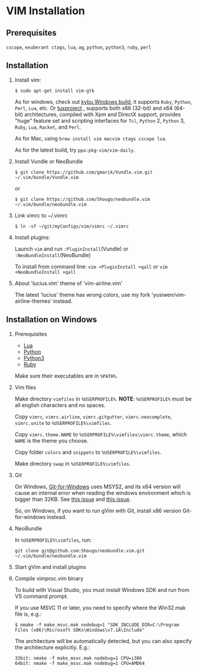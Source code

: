 VIM Installation
================

## Prerequisites

`cscope`, `exuberant ctags`, `lua`, `ag`, `python`, `python3`, `ruby`, `perl`

## Installation

1. Install vim:

	```text
	$ sudo apt-get install vim-gtk
	```

	As for windows, check out [kybu Windows build](https://bitbucket.org/kybu/vim-for-windows-single-drop), it supports `Ruby`, `Python`, `Perl`, `Lua`, etc. Or [tuxproject](http://tuxproject.de/projects/vim) , supports both x86 (32-bit) and x64 (64-bit) architectures, compiled with Xpm and DirectX support, provides "huge" feature set and scripting interfaces for `Tcl`, `Python` 2, `Python` 3, `Ruby`, `Lua`, `Racket`, and `Perl`.

	As for Mac, using `brew install vim macvim ctags cscope lua`.

	As for the latest build, try `ppa:pkg-vim/vim-daily`.

1. Install Vundle or NeoBundle

	```text
	$ git clone https://github.com/gmarik/Vundle.vim.git ~/.vim/bundle/Vundle.vim
	```

	or

	```text
	$ git clone https://github.com/Shougo/neobundle.vim ~/.vim/bundle/neobundle.vim
	```

1. Link vimrc to ~/.vimrc

	```text
	$ ln -sf ~/git/myConfigs/vim/vimrc ~/.vimrc
	```

1. Install plugins:

	Launch `vim` and run `:PluginInstall`(Vundle) or `:NeoBundleInstall`(NeoBundle)

	To install from command line: `vim +PluginInstall +qall` or `vim +NeoBundleInstall +qall`

1. About 'lucius.vim' theme of 'vim-airline.vim'

    The latest 'lucius' theme has wrong colors, use my fork 'yusiwen/vim-airline-themes' instead.

## Installation on Windows

1. Prerequisites

    - [Lua](http://luabinaries.sourceforge.net/download.html)
    - [Python](https://www.python.org/downloads/)
    - [Python3](https://www.python.org/downloads/)
    - [Ruby](http://rubyinstaller.org/downloads/)

	Make sure their executables are in `%PATH%`.

2. Vim files

	Make directory `vimfiles` in `%USERPROFILE%`. **NOTE**: `%USERPROFILE%` must be all english characters and no spaces.

	Copy `vimrc`, `vimrc.airline`, `vimrc.gitgutter`, `vimrc.neocomplete`, `vimrc.unite` to `%USERPROFILE%\vimfiles`.

	Copy `vimrc.theme.NAME` to `%USERPROFILE%\vimfiles\vimrc.theme`, which `NAME` is the theme you choose.

	Copy folder `colors` and `snippets` to `%USERPROFILE%\vimfiles`.

	Make directory `swap` in `%USERPROFILE%\vimfiles`.

3. Git

	On Windows, [Git-for-Windows](https://github.com/git-for-windows/git) uses MSYS2, and its x64 version will cause an internal error when reading the windows environment which is bigger than 32KB. See [this issue](https://github.com/Alexpux/MSYS2-packages/issues/25) and [this issue](https://github.com/git-for-windows/git/issues/942).

	So, on Windows, if you want to run gVim with Git, install x86 version Git-for-windows instead.

4. NeoBundle

	In `%USERPROFILE%\vimfiles`, run:

	```shell
	git clone git@github.com:Shougo/neobundle.vim.git ~/.vim/bundle/neobundle.vim
	```

5. Start gVim and install plugins

6. Compile vimproc.vim binary

	To build with Visual Studio, you must install Windows SDK and run from VS command prompt.

	If you use MSVC 11 or later, you need to specify where the Win32.mak file is, e.g.:

	```shell
	$ nmake -f make_msvc.mak nodebug=1 "SDK_INCLUDE_DIR=C:\Program Files (x86)\Microsoft SDKs\Windows\v7.1A\Include"
	```

	The architecture will be automatically detected, but you can also specify the architecture explicitly. E.g.:

	```shell
	32bit: nmake -f make_msvc.mak nodebug=1 CPU=i386
	64bit: nmake -f make_msvc.mak nodebug=1 CPU=AMD64
	```
